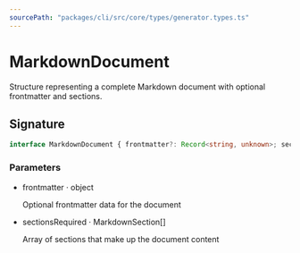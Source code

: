 ```yaml
---
sourcePath: "packages/cli/src/core/types/generator.types.ts"
---
```


# MarkdownDocument

 
Structure representing a complete Markdown document with optional frontmatter and sections.


## Signature

```typescript
interface MarkdownDocument { frontmatter?: Record<string, unknown>; sections: MarkdownSection[] }
```

### Parameters

<ul class="post-parameters-ul">
  <li class="post-parameters-li post-parameters-li-root">
    <span class="post-parameters--name">frontmatter</span> · <span class="post-parameters--type">object</span>
    <br/>
    <p class="post-parameters--description">Optional frontmatter data for the document</p>
  </li>
  <li class="post-parameters-li post-parameters-li-root">
    <span class="post-parameters--name">sections</span><span class="post-parameters--required">Required</span> · <span class="post-parameters--type">MarkdownSection[]</span>
    <br/>
    <p class="post-parameters--description">Array of sections that make up the document content</p>
  </li>
</ul>
